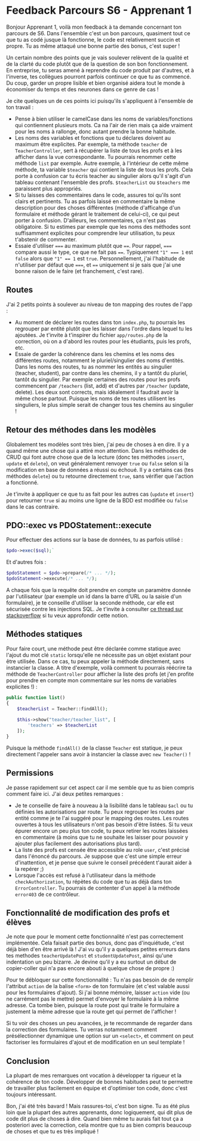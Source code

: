 # Feedback Parcours S6 - Apprenant 1

Bonjour Apprenant 1, voilà mon feedback à ta demande concernant ton parcours de S6.
Dans l'ensemble c'est un bon parcours, quasiment tout ce que tu as codé jusque là fonctionne, le code est relativement succin et propre. Tu as même attaqué une bonne partie des bonus, c'est super !

Un certain nombre des points que je vais soulever relèvent de la qualité et de la clarté du code plutôt que de la question de son bon fonctionnement. En entreprise, tu seras amené à reprendre du code produit par d'autres, et à l'inverse, tes collègues pourront parfois continuer ce que tu as commencé. Du coup, garder un propre lisible et bien organisé aidera tout le monde à économiser du temps et des neurones dans ce genre de cas !

Je cite quelques un de ces points ici puisqu'ils s'appliquent à l'ensemble de ton travail :

- Pense à bien utiliser le camelCase dans les noms de variables/fonctions qui contiennent plusieurs mots. Ca na l'air de rien mais ça aide vraiment pour les noms à rallonge, donc autant prendre la bonne habitude.
- Les noms des variables et fonctions que tu déclares doivent au maximum être explicites. Par exemple, ta méthode `teacher` de `TeacherController`, sert à récupérer la liste de tous les profs et à les afficher dans la vue correspondante. Tu pourrais renommer cette méthode `list` par exemple.
Autre exemple, à l'intérieur de cette même méthode, ta variable `$teacher` qui contient la liste de tous les profs. Cela porte à confusion car tu écris teacher au singulier alors qu'il s'agit d'un tableau contenant l'ensemble des profs. `$teacherList` ou `$teachers` me paraissent plus appropriés.
- Si tu laisses des commentaires dans le code, assures toi qu'ils sont clairs et pertinents. Tu as parfois laissé en commentaire la même description pour des choses différentes (méthode d'afficahge d'un formulaire et méthode gérant le traitement de celui-ci), ce qui peut porter à confusion. D'ailleurs, les commentaires, ça n'est pas obligatoire. Si tu estimes par exemple que les noms des méthodes sont suffisamment explicites pour comprendre leur utilisation, tu peux t'abstenir de commenter.
- Essaie d'utiliser `===` au maximum plutôt que `==`. Pour rappel, `===` compare aussi le type, ce que ne fait pas `==`. Typiquement `"1" === 1` est `false` alors que `"1" == 1` est `true`. Personnellement, j'ai l'habitude de n'utiliser par défaut que `===`, et `==` uniquement si je sais que j'ai une bonne raison de le faire (et franchement, c'est rare).

## Routes

J'ai 2 petits points à soulever au niveau de ton mapping des routes de l'app :

- Au moment de déclarer les routes dans ton `index.php`, tu pourrais les regrouper par entité plutôt que les laisser dans l'ordre dans lequel tu les ajoutées. Je t'invite à t'inspirer du fichier `app/routes.php` de la correction, où on a d'abord les routes pour les étudiants, puis les profs, etc.
- Essaie de garder la cohérence dans les chemins et les noms des différentes routes, notamment le pluriel/singulier des noms d'entités. Dans les noms des routes, tu as nommer les entités au singulier (teacher, student), par contre dans les chemins, il y a tantôt du pluriel, tantôt du singulier. Par exemple certaines des routes pour les profs commencent par `/teachers` (list, add) et d'autres par `/teacher` (update, delete). Les deux sont corrects, mais idéalement il faudrait avoir la même chose partout. Puisque les noms de tes routes utilisent les singuliers, le plus simple serait de changer tous tes chemins au singulier !

## Retour des méthodes dans les modèles

Globalement tes modèles sont très bien, j'ai peu de choses à en dire. Il y a quand même une chose qui a attiré mon attention. Dans les méthodes de CRUD qui font autre chose que de la lecture (donc tes méthodes `insert`, `update` et `delete`), on veut généralement renvoyer `true` ou `false` selon si la modification en base de données a réussi ou échoué. Il y a certains cas (tes méthodes `delete`) ou tu retourne directement `true`, sans vérifier que l'action a fonctionné. 

Je t'invite à appliquer ce que tu as fait pour les autres cas (`update` et `insert`) pour retourner `true` si au moins une ligne de la BDD est modifiée ou `false` dans le cas contraire.

## PDO::exec vs PDOStatement::execute

Pour effectuer des actions sur la base de données, tu as parfois utilisé :

```php
$pdo->exec($sql);`
```

Et d'autres fois :

```php
$pdoStatement = $pdo->prepare(/* ... */);
$pdoStatement->execute(/* ... */);
```

A chaque fois que la requête doit prendre en compte un paramètre donnée par l'utilisateur (par exemple un id dans la barre d'URL ou la saisie d'un formulaire), je te conseille d'utiliser la seconde méthode, car elle est sécurisée contre les injections SQL.
Je t'invite à consulter [ce thread sur stackoverflow](https://stackoverflow.com/a/29719505) si tu veux approfondir cette notion.

## Méthodes statiques

Pour faire court, une méthode peut être déclarée comme statique avec l'ajout du mot clé `static` lorsqu'elle ne nécessite pas un objet existant pour être utilisée. Dans ce cas, tu peux appeler la méthode directement, sans instancier la classe.
A titre d'exemple, voilà comment tu pourrais réécrire ta méthode de `TeacherController` pour afficher la liste des profs (et j'en profite pour prendre en compte mon commentaire sur les noms de variables explicites !) :

```php
public function list()
{
    $teacherList = Teacher::findAll();
    
    $this->show("teacher/teacher_list", [
        'teachers' => $teacherList
    ]);
}
```

Puisque la méthode `findAll()` de la classe `Teacher` est statique, je peux directement l'appeler sans avoir à instancier la classe avec `new Teacher()` !

## Permissions

Je passe rapidement sur cet aspect car il me semble que tu as bien compris comment faire ici. J'ai deux petites remarques :

- Je te conseille de faire à nouveau à la lisibilité dans le tableau `$acl` ou tu définies les autorisations par route. Tu peux regrouper les routes par entité comme je te l'ai suggéré pour le mapping des routes. Les routes ouvertes à tous les utilisateurs n'ont pas besoin d'être listées. Si tu veux épurer encore un peu plus ton code, tu peux retirer les routes laissées en commentaire (à moins que tu ne souhaite les laisser pour pouvoir y ajouter plus facilement des autorisations plus tard).
- La liste des profs est censée être accessible au role `user`, c'est précisé dans l'énoncé du parcours. Je suppose que c'est une simple erreur d'inattention, et je pense que suivre le conseil précédent t'aurait aider à la repérer ;)
- Lorsque l'accès est refusé à l'utilisateur dans la méthode `checkAuthorization`, tu répètes du code que tu as déjà dans ton `ErrorController`. Tu pourrais de contenter d'un appel à la méthode `error403` de ce contrôleur.

## Fonctionnalité de modification des profs et élèves

Je note que pour le moment cette fonctionnalité n'est pas correctement implémentée. Cela faisait partie des bonus, donc pas d'inquiétude, c'est déjà bien d'en être arrivé là !
J'ai vu qu'il y a quelques petites erreurs dans tes methodes `teacherUpdatePost` et `studentUpdatePost`, ainsi qu'une indentation un peu bizarre. Je devine qu'il y a eu surtout un début de copier-coller qui n'a pas encore abouti à quelque chose de propre :)

Pour te débloquer sur cette fonctionnalité :
Tu n'as pas besoin de de remplir l'attribut `action` de la balise `<form>` de ton formulaire (et c'est valable aussi pour les formulaires d'ajout). Si j'ai bonne mémoire, laisser `action` vide (ou ne carrément pas le mettre) permet d'envoyer le formulaire à la même adresse. Ca tombe bien, puisque la route post qui traite le formulaire a justement la même adresse que la route get qui permet de l'afficher !

Si tu voir des choses un peu avancées, je te recommande de regarder dans la correction des formulaires. Tu verras notamment comment présélectionner dynamique une option sur un `<select>`, et comment on peut factoriser les formulaires d'ajout et de modification en un seul template !

## Conclusion

La plupart de mes remarques ont vocation à développer ta rigueur et la cohérence de ton code. Développer de bonnes habitudes peut te permettre de travailler plus facilement en équipe et d'optimiser ton code, donc c'est toujours intéressant.

Bon, j'ai été très bavard ! Mais rassures-toi, c'est bon signe. Tu as été plus loin que la plupart des autres apprenants, donc logiquement, qui dit plus de code dit plus de choses à dire. Quand bien même tu aurais fait tout ça a posteriori avec la correction, cela montre que tu as bien compris beaucoup de choses et que tu es très impliqué !
